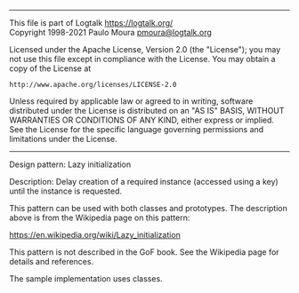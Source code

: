 ________________________________________________________________________

This file is part of Logtalk <https://logtalk.org/>  
Copyright 1998-2021 Paulo Moura <pmoura@logtalk.org>

Licensed under the Apache License, Version 2.0 (the "License");
you may not use this file except in compliance with the License.
You may obtain a copy of the License at

    http://www.apache.org/licenses/LICENSE-2.0

Unless required by applicable law or agreed to in writing, software
distributed under the License is distributed on an "AS IS" BASIS,
WITHOUT WARRANTIES OR CONDITIONS OF ANY KIND, either express or implied.
See the License for the specific language governing permissions and
limitations under the License.
________________________________________________________________________


Design pattern:
	Lazy initialization

Description:
	Delay creation of a required instance (accessed using a key)
	until the instance is requested.

This pattern can be used with both classes and prototypes. The description
above is from the Wikipedia page on this pattern:

https://en.wikipedia.org/wiki/Lazy_initialization

This pattern is not described in the GoF book. See the Wikipedia page for
details and references.

The sample implementation uses classes.

